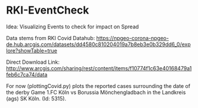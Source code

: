 # RKI-EventCheck
Idea: Visualizing Events to check for impact on Spread

Data stems from RKI Covid Datahub:
https://npgeo-corona-npgeo-de.hub.arcgis.com/datasets/dd4580c810204019a7b8eb3e0b329dd6_0/explore?showTable=true

Direct Download Link:
http://www.arcgis.com/sharing/rest/content/items/f10774f1c63e40168479a1feb6c7ca74/data

For now (plottingCovid.py) plots the reported cases surrounding the date of the derby Game
1.FC Köln vs Borussia Mönchengladbach
in the Landkreis (ags) SK Köln. (Id: 5315).

